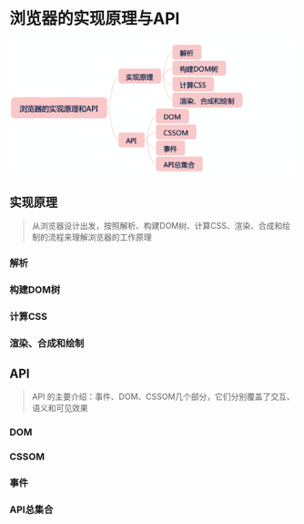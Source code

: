 # 浏览器的实现原理与API

![index](浏览器的实现原理与API.png)

## 实现原理

> 从浏览器设计出发，按照解析、构建DOM树、计算CSS、渲染、合成和绘制的流程来理解浏览器的工作原理

### 解析

### 构建DOM树

### 计算CSS

### 渲染、合成和绘制

## API

> API 的主要介绍：事件、DOM、CSSOM几个部分，它们分别覆盖了交互、语义和可见效果

### DOM

### CSSOM

### 事件

### API总集合
